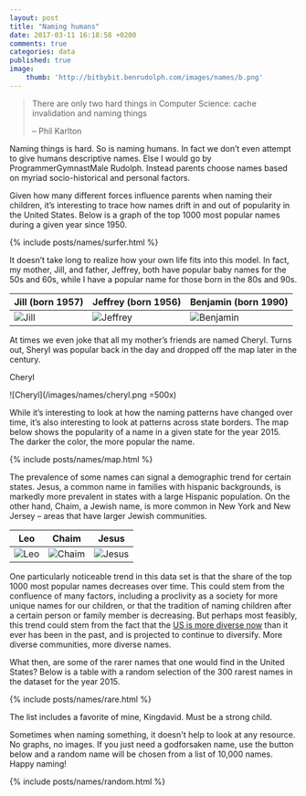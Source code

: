 ```yaml
---
layout: post
title: "Naming humans"
date: 2017-03-11 16:18:58 +0200
comments: true
categories: data
published: true
image:
    thumb: 'http://bitbybit.benrudolph.com/images/names/b.png'
---
```


> There are only two hard things in Computer Science: cache invalidation and naming things
>  
> – Phil Karlton

Naming things is hard. So is naming humans. In fact we don’t even attempt to give humans descriptive names. Else I would go by ProgrammerGymnastMale Rudolph. Instead parents choose names based on myriad socio-historical and personal factors.

<!-- more -->

Given how many different forces influence parents when naming their children, it’s interesting to trace how names drift in and out of popularity in the United States. Below is a graph of the top 1000 most popular names during a given year since 1950.

{% include posts/names/surfer.html %}

It doesn’t take long to realize how your own life fits into this model. In fact, my mother, Jill, and father, Jeffrey, both have popular baby names for the 50s and 60s, while I have a popular name for those born in the 80s and 90s.

| Jill (born 1957) | Jeffrey (born 1956) | Benjamin (born 1990) |
|------|---|---|
| ![Jill](/images/names/jill.png) |![Jeffrey](/images/names/jeff.png) | ![Benjamin](/images/names/ben.png) |

At times we even joke that all my mother’s friends are named Cheryl. Turns out, Sheryl was popular back in the day and dropped off the map later in the century.

Cheryl

![Cheryl](/images/names/cheryl.png =500x)

While it’s interesting to look at how the naming patterns have changed over time, it’s also interesting to look at patterns across state borders. The map below shows the popularity of a name in a given state for the year 2015. The darker the color, the more popular the name.

{% include posts/names/map.html %}

The prevalence of some names can signal a demographic trend for certain states. Jesus, a common name in families with hispanic backgrounds, is markedly more prevalent in states with a large Hispanic population. On the other hand, Chaim, a Jewish name, is more common in New York and New Jersey – areas that have larger Jewish communities. 

| Leo | Chaim | Jesus |
|------|---|---|
| ![Leo](/images/names/leo.png) |![Chaim](/images/names/chaim.png) | ![Jesus](/images/names/jesus.png) |

One particularly noticeable trend in this data set is that the share of the top 1000 most popular names decreases over time. This could stem from the confluence of many factors, including a proclivity as a society for more unique names for our children, or that the tradition of naming children after a certain person or family member is decreasing. But perhaps most feasibly, this trend could stem from the fact that the [US is more diverse now](http://www.pewresearch.org/fact-tank/2016/03/31/10-demographic-trends-that-are-shaping-the-u-s-and-the-world/) than it ever has been in the past, and is projected to continue to diversify. More diverse communities, more diverse names.

What then, are some of the rarer names that one would find in the United States? Below is a table with a random selection of the 300 rarest names in the dataset for the year 2015. 

{% include posts/names/rare.html %}

The list includes a favorite of mine, Kingdavid. Must be a strong child.

Sometimes when naming something, it doesn't help to look at any resource. No graphs, no images. If you just need a godforsaken name, use the button below and a random name will be chosen from a list of 10,000 names. Happy naming!

{% include posts/names/random.html %}
